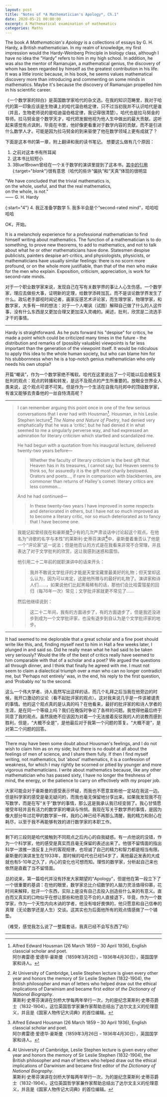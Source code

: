 ```yaml
---
layout: post
title: "Notes of *A Mathematician's Apology*, Ch.1"
date: 2020-05-21 00:00:00
excerpt: A Mathematical examination of mathematics
categories: Maths
---
```

The book *A Mathematician's Apology* is a collections of essays by G. H. Hardy, a British mathematician. In my realm of knowledge, my first impression would the Hardy-Weinberg Principle in biology class, although I have no idea the "Hardy" refers to him in my high school. In addition, he was also the mentor of Ramanujan, a mathematical genius, the discovery of whom has been regarded by himself as the greatest contribution in his life. It was a little ironic because, in his book, he seems values mathematical discovery more than introducing and commenting on some minds in mathematics. Maybe it's because the discovery of Ramanujan propelled him in his scientific career.

《一个数学家的辩白》是英国数学家哈代的杂文选。在我的知识范畴里，我对于哈代的第一印象应该是生物课上的哈代温伯格定律，只不过当初我并不认识哈代是谁（并且，生物老师说的是哈迪温伯格定律，我记得很清楚）。哈代也是拉马努金的导师。拉马努金是个数学天才，哈代把发掘他视为他人生中做出的最大贡献。这听起来感觉有点讽刺，毕竟在书里，他好像更看重对于数学内容的贡献，而不是引进什么数学人才。可能是因为拉马努金的到来驱使了他在数学领域上更有成就了？

下面是这本书的第一章，附上翻译和我的读书笔记。
想要这么做有几个原因：
1. 之前对这本书有所耳闻
2. 这本书比较短小
3. 3Blue1Brown曾经在一个关于数学的演讲里提到了这本书，[其中的引用](https://youtu.be/s_L-fp8gDzY?t=622){:target="_blank_"}很有意思（哈代的些许“偏执”和“天真”体现的很明显

<div class="importantQuote">"We have concluded that the trivial mathematics is,<br> on the whole, useful, and that the real mathematics,<br> on the whole, is not."<br>⸺ G. H. Hardy</div>
<script type="text/javascript">
  $('.importantQuote').click( function() {
    $( this ).replaceWith("<center><iframe style=\"align: center;\" width=\"560\" height=\"315\" src=\"https://www.youtube.com/embed/s_L-fp8gDzY?start=622\" frameborder=\"0\" allow=\"accelerometer; autoplay; encrypted-media; gyroscope; picture-in-picture\" allowfullscreen></iframe></center>");
  });
</script>

{:start="4"}
4. 我正准备学数学
5. 我多半会是个“second-rated mind”，哈哈哈哈哈

OK，开始。

>
It is a melancholy experience for a professional mathematician to find himself writing about mathematics. The function of a mathematician is to do something, to prove new theorems, to add to mathematics, and not to talk about what he or other mathematicians have done. Statesmen despise publicists, painters despise art-critics, and physiologists, physicists, or mathematicians have usually similar feelings: there is no scorn more profound, or on the whole more justifiable, than that of the men who make for the men who explain. Exposition, criticism, appreciation, is work for second-rate minds.

>
对于一个职业数学家来说，发现自己在写有关数学界的事让人心生伤感。一个数学家，理应去做些大事，证明新的定理，给数学添砖加瓦，而不是谈论数学界发生了什么。政坛老手鄙视时闻记者，画家反感艺术评论家，而生理学家，物理学家，和数学家，大多有一样的想法：对于一个人嘲讽（试图）解释自己做了什么的人这件事，没有什么东西是又更加合理又更加深入灵魂的。阐述，批判，欣赏是二流选手才干的事情。

---

Hardy is straightforward. As he puts forward his "despise" for critics, he made a point which could be criticized many times in the future - the distribution and remarks of (possibly valuable) viewpoints is far less important than the generation of the viewpoint itself. It would be ridiculous to apply this idea to the whole human society, but who can blame him for his stubbornness when he is a top-notch genius mathematician who only needs his own utopia?

开篇“嘲讽”，作为一个数学家绝不嘴软。哈代在这里说出了一个可能以后会被反复批判的观点：观点的转播和转发，是远不及观点的产生所重要的。放眼全世界全人类来说，这个观点可谓不可笑。但是作为一个生活在自我乌托邦中的顶级数学家，有谁又能够去责备他的一丝自恃清高呢？

---

>
>I can remember arguing this point once in one of the few serious conversations that I ever had with Housman[^1]. Housman, in his Leslie Stephen lecture[^2] *The Name and Nature of Poetry*, had denied very emphatically that he was a ‘critic’; but he had denied it in what seemed to me a singularly perverse way, and had expressed an admiration for literary criticism which startled and scandalized me.   
>
>He had begun with a quotation from his inaugural lecture, delivered twenty-two years before—   
>> Whether the faculty of literary criticism is the best gift that Heaven has in its treasures, I cannot say; but Heaven seems to think so, for assuredly it is the gift most charily bestowed. Orators and poets…, if rare in comparison with blackberries, are commoner than returns of Halley's comet: literary critics are less common…  
>
>And he had continued—  
>
>> In these twenty-two years I have improved in some respects and deteriorated in others, but I have not so much improved as to become a literary critic, nor so much deteriorated as to fancy that I have become one.

>
>我能记起曾经我在和豪斯曼[^1]少有的几次严肃谈话中讨论起这个观点。在他名为“诗歌的名字与本性”的莱斯利·史蒂芬演讲[^2]中，豪斯曼着重否认了他是一个“评论家”这一说法；但是他否认的方式是在我看来非常不合常理，并且表达了对于文学批判的欣赏，这让我感到迷惑和震惊。
>
>他引用二十二年前的就职演讲中的话来开头：
>> 我并不敢说文学批评的才能是天堂宝藏里最美好的礼物；但天堂却这么认为，因为可以肯定，这是他所赠与的最好的礼物了。演讲家和诗人们……，如果说他们比起黑莓稀有的话，那他们会比哈雷彗星的回归（每76年一次）常见；文学批评家就更不常见了……
>
>然后他继续说到：
>
>> 这二十二年间，我有的方面进步了，有的方面退步了，但是我还没进步到成为一个文学批评家，也没有退步到自认为是个文学批评家的地步。


[^1]: Alfred Edward Housman (26 March 1859 – 30 April 1936), English classcial scholar and poet.  
    阿尔弗雷德·爱德华·豪斯曼（1859年3月26日 – 1936年4月30日），英国国学家和诗人。

[^2]: At University of Cambridge, Leslie Stephen lecture is given every other year and honors the memory of Sir Leslie Stephen (1832-1904), the British philosopher and man of letters who helped draw out the ethical implications of Darwinism and became first editor of *the Dictionary of National Biography*.  
    莱斯利·史蒂芬演讲在剑桥大学每两年举行一次，为的是纪念莱斯利·史蒂芬爵士（1832-1904）。这位英国哲学家兼作家帮助总结出了达尔文主义的伦理意义，并且是《国家人物传记大词典》的首位编辑。  

---

>
It had seemed to me deplorable that a great scholar and a fine poet should write like this, and, finding myself next to him in Hall a few weeks later, I plunged in and said so. Did he really mean what he had said to be taken very seriously? Would the life of the best of critics really have seemed to him comparable with that of a scholar and a poet? We argued the questions all through dinner, and I think that finally he agreed with me. I must not seem to claim a dialectical triumph over a man who can no longer contradict me, but ‘Perhaps not entirely’ was, in the end, his reply to the first question, and ‘Probably no’ to the second.

>
这么一个伟大学者、诗人竟然写出这样的话，而几个礼拜之后当我在他旁边的时候，我开口激动的议论（看不起批评家的观点）。这对我来说几乎是一件该被谴责的事情。他的这个观点真的是认真的吗？在他看来，最好的批评家的和诗人学者的生涯，是在同一个等级上吗？我们在晚饭时争论了各样的问题。我觉得他最后终于同意了我的观点。虽然我绝不应该因为对着一个无法接着反驳我的人的说教而感到胜利，但是，“大概不全是”，是他最后对于我第一个问题的答复。“大概不是”，是对第二个问题的回答。

---

>
There may have been some doubt about Housman's feelings, and I do not wish to claim him as on my side; but there is no doubt at all about the feelings of men of science, and I share them fully. If then I find myself writing, not mathematics, but ‘about’ mathematics, it is a confession of weakness, for which I may rightly be scorned or pitied by younger and more vigorous mathematicians. I write about mathematics because, like any other mathematician who has passed sixty, I have no longer the freshness of mind, the energy, or the patience to carry on effectively with my proper job.

>
大家可能会对于豪斯曼的感受表示怀疑，而我也不愿意宣称他一定站在我这一边。但是科学家的感受是毫无疑问的，而我也毫无保留地分享出来。如果我发现我不在写数学，而是在写“关于”数学的事情，那么这是我承认我已经变弱了。我心甘情愿接受年轻并且有活力的数学家的嘲讽与怜悯。我现在写关于数学界的事情，是因为像大部分年过花甲的数学家一样，我的心神已经不再那么清醒，我的精力和耐心在耗尽，以至于我不再能够有效的进行数学家的本职工作。

---

剩下的三段则是哈代接触到不同观点之后内心的自我疑惑。有一点他说的没错，作为一个科学家，他的感受是真实而且毫无保留的表述出来了。他很不留情面的指出科学一浪推一浪反复上升的客观规律，也坦诚了自己的精力和智力都是相当有限。豪斯曼的演讲发生在1933年，那时候的哈代也已经54岁了，离他最近发表的大成就也有5-10年之久了，内心的变化也可想而知。理性的数学家，分析起自己来也依然是直截了当不留情面。

总的说来，第一篇哈代并没有抒发大家期望的“Apology”，但是他在第一段立下了一个很重要的基调：在他的眼里，数学家总比介绍数学的人脑力灵活值得仰慕，花时间来解释，批评一个东西，实际上是没有自己去投入创造些什么来的有意义。直白而又真实的口吻似乎在想让那些和他意见不合的人直接退下，毕竟，作为一个数学家，作为一个天性内向木讷的学者，他没有啥好畏惧的，他只愿意和自己信奉的真理（无论数学还是人生）交谈。这其实也为后面他所有的观点情感做了一个铺垫。

（难受，感觉我怎么说了一整篇套话，我真已经不会写东西了吗）

---
